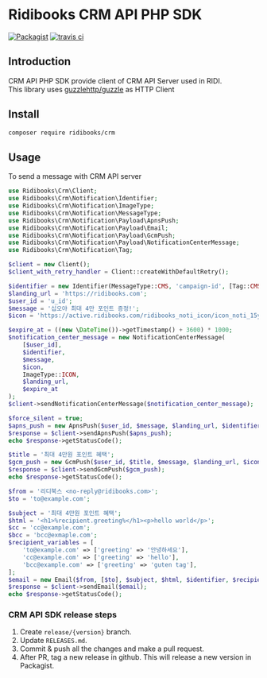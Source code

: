 # Ridibooks CRM API PHP SDK

[![Packagist](https://img.shields.io/packagist/v/ridibooks/crm.svg)](https://packagist.org/packages/ridibooks/crm)
[![travis ci](https://travis-ci.org/ridi/crm-php.svg?branch=master)](https://travis-ci.org/ridi/crm-php)

## Introduction
CRM API PHP SDK provide client of CRM API Server used in RIDI.  
This library uses [guzzlehttp/guzzle](https://github.com/guzzle/guzzle) as HTTP Client

## Install
```sh
composer require ridibooks/crm
```

## Usage
To send a message with CRM API server

```php
use Ridibooks\Crm\Client;
use Ridibooks\Crm\Notification\Identifier;
use Ridibooks\Crm\Notification\ImageType;
use Ridibooks\Crm\Notification\MessageType;
use Ridibooks\Crm\Notification\Payload\ApnsPush;
use Ridibooks\Crm\Notification\Payload\Email;
use Ridibooks\Crm\Notification\Payload\GcmPush;
use Ridibooks\Crm\Notification\Payload\NotificationCenterMessage;
use Ridibooks\Crm\Notification\Tag;

$client = new Client();
$client_with_retry_handler = Client::createWithDefaultRetry();

$identifier = new Identifier(MessageType::CMS, 'campaign-id', [Tag::CMS]);
$landing_url = 'https://ridibooks.com';
$user_id = 'u_id';
$message = '십오야 최대 4만 포인트 증정!';
$icon = 'https://active.ridibooks.com/ridibooks_noti_icon/icon_noti_15ya.png';

$expire_at = ((new \DateTime())->getTimestamp() + 3600) * 1000;
$notification_center_message = new NotificationCenterMessage(
    [$user_id],
    $identifier,
    $message,
    $icon,
    ImageType::ICON,
    $landing_url,
    $expire_at
);
$client->sendNotificationCenterMessage($notification_center_message);

$force_silent = true;
$apns_push = new ApnsPush($user_id, $message, $landing_url, $identifier, $force_silent);
$response = $client->sendApnsPush($apns_push);
echo $response->getStatusCode();

$title = '최대 4만원 포인트 혜택';
$gcm_push = new GcmPush($user_id, $title, $message, $landing_url, $icon, $identifier, $force_silent);
$response = $client->sendGcmPush($gcm_push);
echo $response->getStatusCode();

$from = '리디북스 <no-reply@ridibooks.com>';
$to = 'to@example.com';

$subject = '최대 4만원 포인트 혜택';
$html = '<h1>%recipient.greeting%</h1><p>hello world</p>';
$cc = 'cc@example.com';
$bcc = 'bcc@exmaple.com';
$recipient_variables = [
    'to@example.com' => ['greeting' => '안녕하세요'],
    'cc@example.com' => ['greeting' => 'hello'],
    'bcc@example.com' => ['greeting' => 'guten tag'],
];
$email = new Email($from, [$to], $subject, $html, $identifier, $recipient_variables, [$cc], [$bcc]);
$response = $client->sendEmail($email);
echo $response->getStatusCode();
```

### CRM API SDK release steps

1. Create `release/{version}` branch.
1. Update `RELEASES.md`.
1. Commit & push all the changes and make a pull request.
1. After PR, tag a new release in github. This will release a new version in Packagist.
